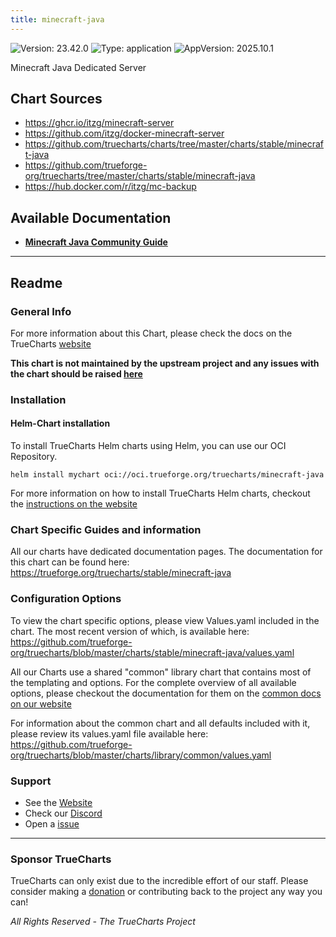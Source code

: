 ```yaml
---
title: minecraft-java
---
```


![Version: 23.42.0](https://img.shields.io/badge/Version-23.42.0-informational?style=flat-square) ![Type: application](https://img.shields.io/badge/Type-application-informational?style=flat-square) ![AppVersion: 2025.10.1](https://img.shields.io/badge/AppVersion-2025.10.1-informational?style=flat-square)

Minecraft Java Dedicated Server

## Chart Sources

- https://ghcr.io/itzg/minecraft-server
- https://github.com/itzg/docker-minecraft-server
- https://github.com/truecharts/charts/tree/master/charts/stable/minecraft-java
- https://github.com/trueforge-org/truecharts/tree/master/charts/stable/minecraft-java
- https://hub.docker.com/r/itzg/mc-backup

## Available Documentation

- [**Minecraft Java Community Guide**](./community-guide)


---

## Readme


### General Info

For more information about this Chart, please check the docs on the TrueCharts [website](https://trueforge.org/truecharts/stable/minecraft-java)

**This chart is not maintained by the upstream project and any issues with the chart should be raised [here](https://github.com/trueforge-org/truecharts/issues/new/choose)**

### Installation

#### Helm-Chart installation

To install TrueCharts Helm charts using Helm, you can use our OCI Repository.

`helm install mychart oci://oci.trueforge.org/truecharts/minecraft-java`

For more information on how to install TrueCharts Helm charts, checkout the [instructions on the website](https://trueforge.org/truecharts/guides/)

### Chart Specific Guides and information

All our charts have dedicated documentation pages.
The documentation for this chart can be found here:
https://trueforge.org/truecharts/stable/minecraft-java

### Configuration Options

To view the chart specific options, please view Values.yaml included in the chart.
The most recent version of which, is available here: https://github.com/trueforge-org/truecharts/blob/master/charts/stable/minecraft-java/values.yaml

All our Charts use a shared "common" library chart that contains most of the templating and options.
For the complete overview of all available options, please checkout the documentation for them on the [common docs on our website](https://trueforge.org/truecharts-common/)

For information about the common chart and all defaults included with it, please review its values.yaml file available here: https://github.com/trueforge-org/truecharts/blob/master/charts/library/common/values.yaml

### Support

- See the [Website](https://truecharts.org)
- Check our [Discord](https://discord.gg/tVsPTHWTtr)
- Open a [issue](https://github.com/trueforge-org/truecharts/issues/new/choose)

---

### Sponsor TrueCharts

TrueCharts can only exist due to the incredible effort of our staff.
Please consider making a [donation](https://trueforge.org/general/sponsor/) or contributing back to the project any way you can!

_All Rights Reserved - The TrueCharts Project_
